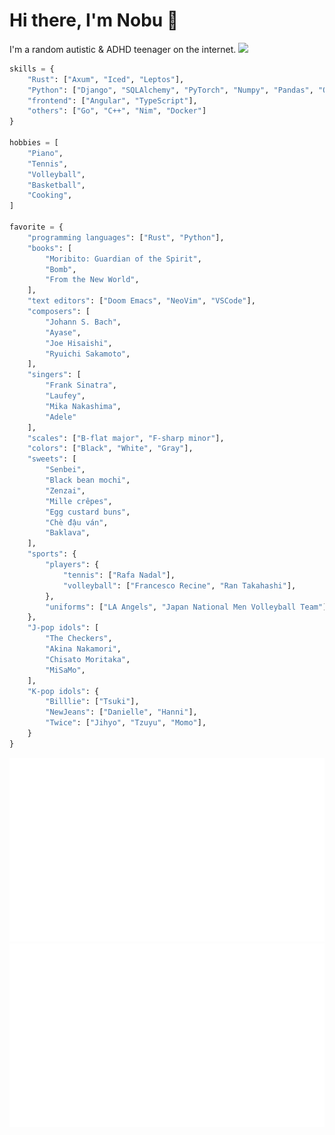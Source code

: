 # Hi there, I'm Nobu 👋

I'm a random autistic & ADHD teenager on the internet. <img src="https://user-images.githubusercontent.com/60306074/160750010-f3fe0b78-0090-4f61-be39-9a9ba9f29b3a.gif" width="45"> 
<be>

<!--
Django 5
Axum
Swift
Erlang
-->

```python
skills = {
    "Rust": ["Axum", "Iced", "Leptos"],
    "Python": ["Django", "SQLAlchemy", "PyTorch", "Numpy", "Pandas", "OpenCV"],
    "frontend": ["Angular", "TypeScript"],
    "others": ["Go", "C++", "Nim", "Docker"]
}

hobbies = [
    "Piano",
    "Tennis",
    "Volleyball",
    "Basketball",
    "Cooking",
]

favorite = {
    "programming languages": ["Rust", "Python"],
    "books": [
        "Moribito: Guardian of the Spirit",
        "Bomb",
        "From the New World",
    ],
    "text editors": ["Doom Emacs", "NeoVim", "VSCode"],
    "composers": [
        "Johann S. Bach",
        "Ayase",
        "Joe Hisaishi",
        "Ryuichi Sakamoto",
    ],
    "singers": [
        "Frank Sinatra",
        "Laufey",
        "Mika Nakashima",
        "Adele"
    ],
    "scales": ["B-flat major", "F-sharp minor"],
    "colors": ["Black", "White", "Gray"],
    "sweets": [
        "Senbei",
        "Black bean mochi",
        "Zenzai",
        "Mille crêpes",
        "Egg custard buns",
        "Chè đậu ván",
        "Baklava",
    ],
    "sports": {
        "players": {
            "tennis": ["Rafa Nadal"],
            "volleyball": ["Francesco Recine", "Ran Takahashi"],
        },
        "uniforms": ["LA Angels", "Japan National Men Volleyball Team"],
    },
    "J-pop idols": [
        "The Checkers",
        "Akina Nakamori",
        "Chisato Moritaka",
        "MiSaMo",
    ],
    "K-pop idols": {
        "Billlie": ["Tsuki"],
        "NewJeans": ["Danielle", "Hanni"],
        "Twice": ["Jihyo", "Tzuyu", "Momo"],
    }
}
```

<div align="center">

<!--
https://github.community/t/support-theme-context-for-images-in-light-vs-dark-mode/147981/84
-->
<a href="https://github.com/bichanna/github-stats#gh-dark-mode-only">
<img src="https://github.com/bichanna/github-stats/blob/master/generated/overview.svg#gh-dark-mode-only" />
<img src="https://github.com/bichanna/github-stats/blob/master/generated/languages.svg#gh-dark-mode-only" />
</a>

</div>



